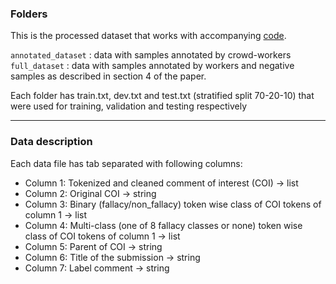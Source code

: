 ### Folders

This is the processed dataset that works with accompanying [code](https://github.com/sahaisaumya/informal_fallacies/tree/main/code).

`annotated_dataset` : data with samples annotated by crowd-workers  
`full_dataset` : data with samples annotated by workers and negative samples as described in section 4 of the paper.

Each folder has train.txt, dev.txt and test.txt (stratified split 70-20-10) that were used for training, validation and testing respectively 

---
### Data description

Each data file has tab separated with following columns: 

* Column 1: Tokenized and cleaned comment of interest (COI) -> list 
* Column 2: Original COI -> string 
* Column 3: Binary (fallacy/non_fallacy) token wise class of COI tokens of column 1 -> list 
* Column 4: Multi-class (one of 8 fallacy classes or none) token wise class of COI tokens of column 1 -> list 
* Column 5: Parent of COI -> string 
* Column 6: Title of the submission -> string 
* Column 7: Label comment -> string 

